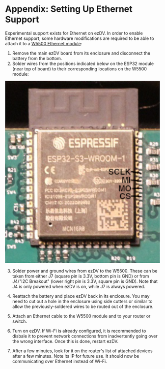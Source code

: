 # Appendix: Setting Up Ethernet Support

Experimental support exists for Ethernet on ezDV. In order to enable Ethernet support, some hardware modifications are required 
to be able to attach it to a [W5500 Ethernet module](https://www.amazon.com/dp/B08KXM8TKJ?psc=1&ref=ppx_yo2ov_dt_b_product_details):

1. Remove the main ezDV board from its enclosure and disconnect the battery from the bottom.
2. Solder wires from the positions indicated below on the ESP32 module (near top of board) to their corresponding locations on the W5500 module:

![Soldering locations for wires going to W5500 module](images/C-solder-wire-locations.jpg)

3. Solder power and ground wires from ezDV to the W5500. These can be taken from either J7 (square pin is 3.3V, bottom pin is GND) or from J4/"I2C Breakout" (lower right pin is 3.3V, square pin is GND). Note that J4 is only powered when ezDV is on, while J7 is always powered.

4. Reattach the battery and place ezDV back in its enclosure. You may need to cut out a hole in the enclosure using side cutters or similar to allow the previously-soldered wires to be routed out of the enclosure.

5. Attach an Ethernet cable to the W5500 module and to your router or switch. 

6. Turn on ezDV. If Wi-Fi is already configured, it is recommended to disbale it to prevent network connections from inadvertently going over the wrong interface. Once this is done, restart ezDV.

7. After a few minutes, look for it on the router's list of attached devices after a few minutes. Note its IP for future use. It should now be communicating over Ethernet instead of Wi-Fi.